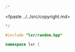 ```cpp
/*
````
<fpaste ../../src/copyright.md>
```cpp
*/

#include "lxr/random.hpp"

namespace lxr {

````
